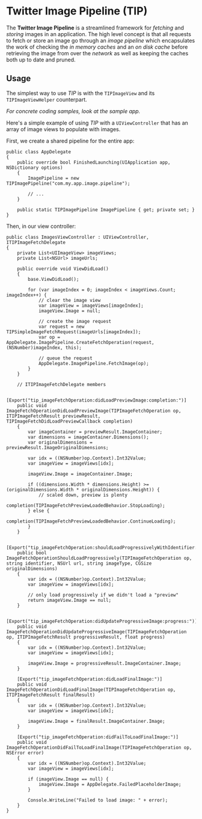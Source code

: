 # Twitter Image Pipeline (TIP)

The __Twitter Image Pipeline__ is a streamlined framework for _fetching_ and
_storing_ images in an application.  The high level concept is that all
requests to fetch or store an image go through an _image pipeline_ which
encapsulates the work of checking the _in memory caches_ and an _on disk
cache_ before retrieving the image from over the _network_ as well as
keeping the caches both up to date and pruned.

## Usage

The simplest way to use *TIP* is with the `TIPImageView` and its `TIPImageViewHelper` counterpart.

*For concrete coding samples, look at the sample app.*

Here's a simple example of using *TIP* with a `UIViewController` that has an array of image views to
populate with images.

First, we create a shared pipeline for the entire app:

    public class AppDelegate
    {
        public override bool FinishedLaunching(UIApplication app, NSDictionary options)
        {
            ImagePipeline = new TIPImagePipeline("com.my.app.image.pipeline");

            // ...
        }

        public static TIPImagePipeline ImagePipeline { get; private set; }
    }

Then, in our view controller:

    public class ImagesViewController : UIViewController, ITIPImageFetchDelegate
    {
        private List<UIImageView> imageViews;
        private List<NSUrl> imageUrls;

        public override void ViewDidLoad()
        {
            base.ViewDidLoad();

            for (var imageIndex = 0; imageIndex < imageViews.Count; imageIndex++) {
                // clear the image view
                var imageView = imageViews[imageIndex];
                imageView.Image = null;

                // create the image request
                var request = new TIPSimpleImageFetchRequest(imageUrls[imageIndex]);
                var op = AppDelegate.ImagePipeline.CreateFetchOperation(request, (NSNumber)imageIndex, this);

                // queue the request
                AppDelegate.ImagePipeline.FetchImage(op);
            }
        }

        // ITIPImageFetchDelegate members

        [Export("tip_imageFetchOperation:didLoadPreviewImage:completion:")]
        public void ImageFetchOperationDidLoadPreviewImage(TIPImageFetchOperation op, ITIPImageFetchResult previewResult, TIPImageFetchDidLoadPreviewCallback completion)
        {
            var imageContainer = previewResult.ImageContainer;
            var dimensions = imageContainer.Dimensions();
            var originalDimensions = previewResult.ImageOriginalDimensions;

            var idx = ((NSNumber)op.Context).Int32Value;
            var imageView = imageViews[idx];

            imageView.Image = imageContainer.Image;

            if ((dimensions.Width * dimensions.Height) >= (originalDimensions.Width * originalDimensions.Height)) {
                // scaled down, preview is plenty
                completion(TIPImageFetchPreviewLoadedBehavior.StopLoading);
            } else {
                completion(TIPImageFetchPreviewLoadedBehavior.ContinueLoading);
            }
        }

        [Export("tip_imageFetchOperation:shouldLoadProgressivelyWithIdentifier:URL:imageType:originalDimensions:")]
        public bool ImageFetchOperationShouldLoadProgressively(TIPImageFetchOperation op, string identifier, NSUrl url, string imageType, CGSize originalDimensions)
        {
            var idx = ((NSNumber)op.Context).Int32Value;
            var imageView = imageViews[idx];

            // only load progressively if we didn't load a "preview"
            return imageView.Image == null;
        }

        [Export("tip_imageFetchOperation:didUpdateProgressiveImage:progress:")]
        public void ImageFetchOperationDidUpdateProgressiveImage(TIPImageFetchOperation op, ITIPImageFetchResult progressiveResult, float progress)
        {
            var idx = ((NSNumber)op.Context).Int32Value;
            var imageView = imageViews[idx];

            imageView.Image = progressiveResult.ImageContainer.Image;
        }

        [Export("tip_imageFetchOperation:didLoadFinalImage:")]
        public void ImageFetchOperationDidLoadFinalImage(TIPImageFetchOperation op, ITIPImageFetchResult finalResult)
        {
            var idx = ((NSNumber)op.Context).Int32Value;
            var imageView = imageViews[idx];

            imageView.Image = finalResult.ImageContainer.Image;
        }

        [Export("tip_imageFetchOperation:didFailToLoadFinalImage:")]
        public void ImageFetchOperationDidFailToLoadFinalImage(TIPImageFetchOperation op, NSError error)
        {
            var idx = ((NSNumber)op.Context).Int32Value;
            var imageView = imageViews[idx];

            if (imageView.Image == null) {
                imageView.Image = AppDelegate.FailedPlaceholderImage;
            }

            Console.WriteLine("Failed to load image: " + error);
        }
    }


